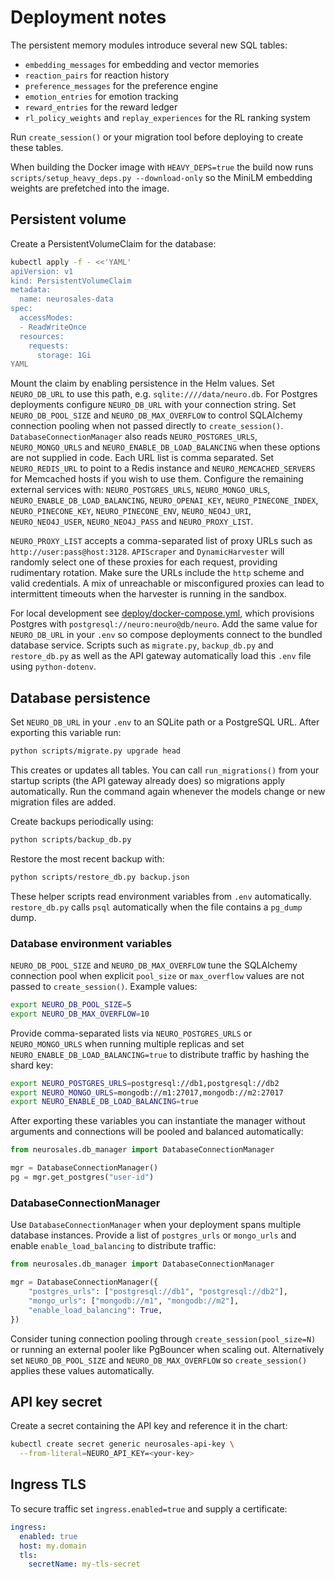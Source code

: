 # Deployment notes

The persistent memory modules introduce several new SQL tables:

- `embedding_messages` for embedding and vector memories
- `reaction_pairs` for reaction history
- `preference_messages` for the preference engine
- `emotion_entries` for emotion tracking
- `reward_entries` for the reward ledger
- `rl_policy_weights` and `replay_experiences` for the RL ranking system

Run `create_session()` or your migration tool before deploying to create these
tables.

When building the Docker image with `HEAVY_DEPS=true` the build now runs
`scripts/setup_heavy_deps.py --download-only` so the MiniLM embedding weights are
prefetched into the image.

## Persistent volume

Create a PersistentVolumeClaim for the database:

```bash
kubectl apply -f - <<'YAML'
apiVersion: v1
kind: PersistentVolumeClaim
metadata:
  name: neurosales-data
spec:
  accessModes:
  - ReadWriteOnce
  resources:
    requests:
      storage: 1Gi
YAML
```

Mount the claim by enabling persistence in the Helm values.
Set `NEURO_DB_URL` to use this path, e.g. `sqlite:////data/neuro.db`.
For Postgres deployments configure `NEURO_DB_URL` with your connection string.
Set `NEURO_DB_POOL_SIZE` and `NEURO_DB_MAX_OVERFLOW` to control SQLAlchemy
connection pooling when not passed directly to `create_session()`.
`DatabaseConnectionManager` also reads `NEURO_POSTGRES_URLS`, `NEURO_MONGO_URLS`
and `NEURO_ENABLE_DB_LOAD_BALANCING` when these options are not supplied in
code. Each URL list is comma separated.
Set `NEURO_REDIS_URL` to point to a Redis instance and
`NEURO_MEMCACHED_SERVERS` for Memcached hosts if you wish to use them.
Configure the remaining external services with:
`NEURO_POSTGRES_URLS`, `NEURO_MONGO_URLS`, `NEURO_ENABLE_DB_LOAD_BALANCING`,
`NEURO_OPENAI_KEY`,
`NEURO_PINECONE_INDEX`, `NEURO_PINECONE_KEY`, `NEURO_PINECONE_ENV`,
`NEURO_NEO4J_URI`, `NEURO_NEO4J_USER`, `NEURO_NEO4J_PASS` and
`NEURO_PROXY_LIST`.

`NEURO_PROXY_LIST` accepts a comma-separated list of proxy URLs such as
`http://user:pass@host:3128`. `APIScraper` and `DynamicHarvester` will randomly
select one of these proxies for each request, providing rudimentary rotation.
Make sure the URLs include the `http` scheme and valid credentials. A mix of
unreachable or misconfigured proxies can lead to intermittent timeouts when the
harvester is running in the sandbox.

For local development see [deploy/docker-compose.yml](docker-compose.yml),
which provisions Postgres with
`postgresql://neuro:neuro@db/neuro`. Add the same value for
`NEURO_DB_URL` in your `.env` so compose deployments connect to the bundled
database service.
Scripts such as `migrate.py`, `backup_db.py` and `restore_db.py` as well as the API gateway automatically load this `.env` file using `python-dotenv`.

## Database persistence

Set `NEURO_DB_URL` in your `.env` to an SQLite path or a PostgreSQL URL.
After exporting this variable run:

```bash
python scripts/migrate.py upgrade head
```

This creates or updates all tables. You can call `run_migrations()` from your
startup scripts (the API gateway already does) so migrations apply
automatically. Run the command again whenever the models change or new
migration files are added.

Create backups periodically using:

```bash
python scripts/backup_db.py
```

Restore the most recent backup with:

```bash
python scripts/restore_db.py backup.json
```
These helper scripts read environment variables from `.env` automatically.
`restore_db.py` calls `psql` automatically when the file contains a `pg_dump` dump.

### Database environment variables

`NEURO_DB_POOL_SIZE` and `NEURO_DB_MAX_OVERFLOW` tune the SQLAlchemy connection
pool when explicit `pool_size` or `max_overflow` values are not passed to
`create_session()`. Example values:

```bash
export NEURO_DB_POOL_SIZE=5
export NEURO_DB_MAX_OVERFLOW=10
```

Provide comma-separated lists via `NEURO_POSTGRES_URLS` or `NEURO_MONGO_URLS`
when running multiple replicas and set `NEURO_ENABLE_DB_LOAD_BALANCING=true` to
distribute traffic by hashing the shard key:

```bash
export NEURO_POSTGRES_URLS=postgresql://db1,postgresql://db2
export NEURO_MONGO_URLS=mongodb://m1:27017,mongodb://m2:27017
export NEURO_ENABLE_DB_LOAD_BALANCING=true
```

After exporting these variables you can instantiate the manager without
arguments and connections will be pooled and balanced automatically:

```python
from neurosales.db_manager import DatabaseConnectionManager

mgr = DatabaseConnectionManager()
pg = mgr.get_postgres("user-id")
```

### DatabaseConnectionManager

Use `DatabaseConnectionManager` when your deployment spans multiple database
instances. Provide a list of `postgres_urls` or `mongo_urls` and enable
`enable_load_balancing` to distribute traffic:

```python
from neurosales.db_manager import DatabaseConnectionManager

mgr = DatabaseConnectionManager({
    "postgres_urls": ["postgresql://db1", "postgresql://db2"],
    "mongo_urls": ["mongodb://m1", "mongodb://m2"],
    "enable_load_balancing": True,
})
```

Consider tuning connection pooling through `create_session(pool_size=N)` or
running an external pooler like PgBouncer when scaling out.
Alternatively set `NEURO_DB_POOL_SIZE` and `NEURO_DB_MAX_OVERFLOW` so
`create_session()` applies these values automatically.

## API key secret

Create a secret containing the API key and reference it in the chart:

```bash
kubectl create secret generic neurosales-api-key \
  --from-literal=NEURO_API_KEY=<your-key>
```

## Ingress TLS

To secure traffic set `ingress.enabled=true` and supply a certificate:

```yaml
ingress:
  enabled: true
  host: my.domain
  tls:
    secretName: my-tls-secret
```

